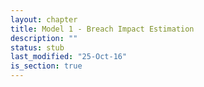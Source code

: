 ```yaml
---
layout: chapter
title: Model 1 - Breach Impact Estimation
description: ""
status: stub
last_modified: "25-Oct-16"
is_section: true
---
```

